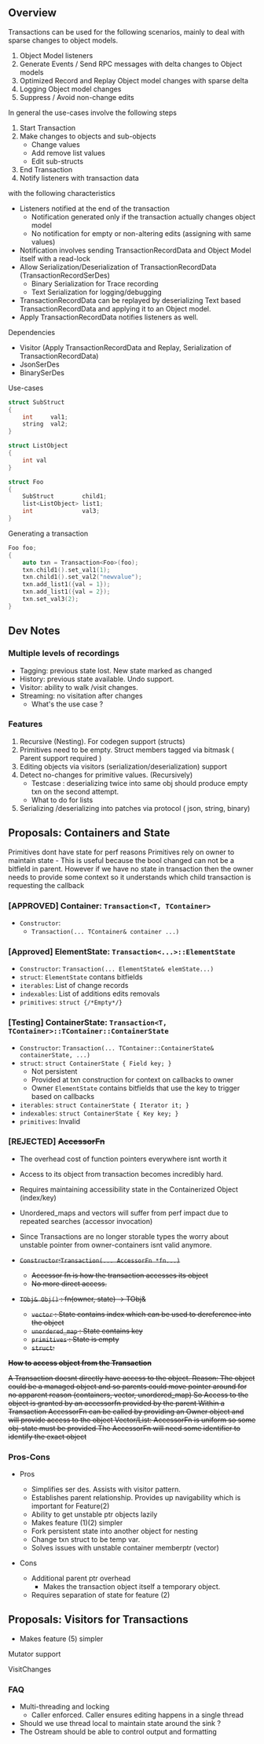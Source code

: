 ## Overview

Transactions can be used for the following scenarios, mainly to deal with sparse changes to object models.

1. Object Model listeners
2. Generate Events / Send RPC messages with delta changes to Object models
3. Optimized Record and Replay Object model changes with sparse delta
4. Logging Object model changes
5. Suppress / Avoid non-change edits

In general the use-cases involve the following steps

1. Start Transaction
2. Make changes to objects and sub-objects
   - Change values
   - Add remove list values
   - Edit sub-structs
3. End Transaction
4. Notify listeners with transaction data

with the following characteristics

- Listeners notified at the end of the transaction
  - Notification generated only if the transaction actually changes object model
  - No notification for empty or non-altering edits (assigning with same values)
- Notification involves sending TransactionRecordData and Object Model itself with a read-lock
- Allow Serialization/Deserialization of TransactionRecordData (TransactionRecordSerDes)
  - Binary Serialization for Trace recording
  - Text Serialization for logging/debugging
- TransactionRecordData can be replayed by deserializing Text based TransactionRecordData and applying it to an Object
  model.
- Apply TransactionRecordData notifies listeners as well.

Dependencies

- Visitor (Apply TransactionRecordData and Replay, Serialization of TransactionRecordData)
- JsonSerDes
- BinarySerDes

Use-cases

```c++
struct SubStruct
{
    int     val1;
    string  val2;
}

struct ListObject
{
    int val
}

struct Foo
{
    SubStruct        child1;
    list<ListObject> list1;
    int              val3;
}
```

Generating a transaction

```c++
Foo foo;
{
    auto txn = Transaction<Foo>(foo);
    txn.child1().set_val1(1);
    txn.child1().set_val2("newvalue");
    txn.add_list1({val = 1});
    txn.add_list1({val = 2});
    txn.set_val3(2);
}
```

## Dev Notes

### Multiple levels of recordings

- Tagging: previous state lost. New state marked as changed
- History: previous state available. Undo support.
- Visitor: ability to walk /visit changes.
- Streaming: no visitation after changes
  - What's the use case ?

### Features

1. Recursive (Nesting). For codegen support (structs)
2. Primitives need to be empty. Struct members tagged via bitmask ( Parent support required )
3. Editing objects via visitors (serialization/deserialization) support
4. Detect no-changes for primitive values. (Recursively)
    - Testcase : deserializing twice into same obj should produce empty txn on the second attempt.
    - What to do for lists
5. Serializing /deserializing into patches via protocol ( json, string, binary)

## Proposals: Containers and State

Primitives dont have state for perf reasons
Primitives rely on owner to maintain state
    - This is useful because the bool changed can not be a bitfield in parent.
However if we have no state in transaction then the owner needs to provide some context so it understands which child transaction is requesting the callback

### [APPROVED] Container: `Transaction<T, TContainer>`

- `Constructor`:
  - `Transaction(... TContainer& container ...)`

### [Approved] ElementState: `Transaction<...>::ElementState`

- `Constructor`: `Transaction(... ElementState& elemState...)`
- `struct`: `ElementState` contans bitfields
- `iterables`: List of change records
- `indexables`: List of additions edits removals
- `primitives`: `struct {/*Empty*/}`

### [Testing] ContainerState: `Transaction<T, TContainer>::TContainer::ContainerState`

- `Constructor`: `Transaction(... TContainer::ContainerState& containerState, ...)`
- `struct`: `struct ContainerState { Field key; }`
  - Not persistent
  - Provided at txn construction for context on callbacks to owner
  - Owner `ElementState` contains bitfields that use the key to trigger based on callbacks
- `iterables`: `struct ContainerState { Iterator it; }`
- `indexables`: `struct ContainerState { Key key; }`
- `primitives`: Invalid

### [REJECTED] ~~AccessorFn~~

- The overhead cost of function pointers everywhere isnt worth it
- Access to its object from transaction becomes incredibly hard.
- Requires maintaining accessibility state in the Containerized Object (index/key)
- Unordered_maps and vectors will suffer from perf impact due to repeated searches (accessor invocation)
- Since Transactions are no longer storable types the worry about unstable pointer from owner-containers isnt valid anymore.

- ~~`Constructor`:`Transaction(... AccessorFn *fn...)`~~
  - ~~Accessor fn is how the transaction accesses its object~~
  - ~~No more direct access.~~

- ~~`TObj& Obj()` : fn(owner, state) -> TObj&~~
  - ~~`vector` : State contains index which can be used to dereference into the object~~
  - ~~`unordered_map` : State contains key~~
  - ~~`primitives` : State is empty~~
  - ~~`struct`:~~

~~__How to access object from the Transaction__~~

~~A Transaction doesnt directly have access to the object.
Reason: The object could be a managed object and so parents could move pointer around for no apparent reason (containers, vector, unordered_map)
So Access to the object is granted by an accessorfn provided by the parent
Within a Transaction AccessorFn can be called by providing an Owner object and will provide access to the object
Vector/List: AccessorFn is uniform so some obj-state must be provided
The AccessorFn will need some identifier to identify the exact object~~

### Pros-Cons

- Pros
  - Simplifies ser des. Assists with visitor pattern.
  - Establishes parent relationship. Provides up navigability which is important for Feature(2)
  - Ability to get unstable ptr objects lazily
  - Makes feature (1)(2) simpler
  - Fork persistent state into another object for nesting
  - Change txn struct to be temp var.
  - Solves issues with unstable container memberptr  (vector)

- Cons
  - Additional parent ptr overhead
    - Makes the transaction object itself a temporary object.
  - Requires separation of state for feature (2)

## Proposals: Visitors for Transactions

- Makes feature (5) simpler

Mutator support

VisitChanges

### FAQ

- Multi-threading and locking
  - Caller enforced. Caller ensures editing happens in a single thread
- Should we use thread local to maintain state around the sink ?
- The Ostream should be able to control output and formatting
  